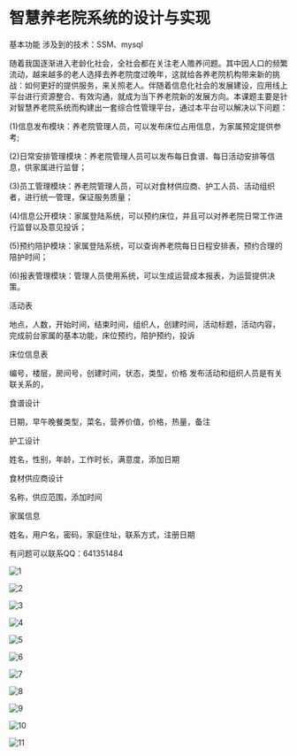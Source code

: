 # 智慧养老院系统的设计与实现

基本功能
涉及到的技术：SSM、mysql

随着我国逐渐进入老龄化社会，全社会都在关注老人赡养问题。其中因人口的频繁流动，越来越多的老人选择去养老院度过晚年，这就给各养老院机构带来新的挑战：如何更好的提供服务，来关照老人。伴随着信息化社会的发展建设，应用线上平台进行资源整合、有效沟通，就成为当下养老院新的发展方向。本课题主要是针对智慧养老院系统而构建出一套综合性管理平台，通过本平台可以解决以下问题：

(1)信息发布模块：养老院管理人员，可以发布床位占用信息，为家属预定提供参考;

(2)日常安排管理模块：养老院管理人员可以发布每日食谱、每日活动安排等信息，供家属进行监督；

(3)员工管理模块：养老院管理人员，可以对食材供应商、护工人员、活动组织者，进行统一管理，保证服务质量；

(4)信息公开模块：家属登陆系统，可以预约床位，并且可以对养老院日常工作进行监督以及意见投诉；

(5)预约陪护模块：家属登陆系统，可以查询养老院每日日程安排表，预约合理的陪护时间；

(6)报表管理模块：管理人员使用系统，可以生成运营成本报表，为运营提供决策。

活动表

地点，人数，开始时间，结束时间，组织人，创建时间，活动标题，活动内容，
完成前台家属的基本功能，床位预约，陪护预约，投诉

床位信息表

编号，楼层，房间号，创建时间，状态，类型，价格
发布活动和组织人员是有关联关系的，

食谱设计

日期，早午晚餐类型，菜名，营养价值，价格，热量，备注

护工设计

姓名，性别，年龄，工作时长，满意度，添加日期

食材供应商设计

名称，供应范围，添加时间

家属信息

姓名，用户名，密码，家庭住址，联系方式，注册日期



有问题可以联系QQ：641351484

![1](assets/1.png)

![2](assets/2.png)

![3](assets/3.png)

![4](assets/4.png)

![5](assets/5.png)

![6](assets/6.png)

![7](assets/7.png)

![8](assets/8.png)

![9](assets/9.png)

![10](assets/10.png)

![11](assets/11.png)